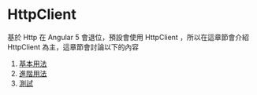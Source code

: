 # HttpClient

基於 Http 在 Angular 5 會退位，預設會使用 HttpClient ，所以在這章節會介紹 HttpClient 為主，這章節會討論以下的內容

1. [基本用法](httpclient-basic.md)
2. [進階用法](httpclient-advance.md)
3. [測試](httpclient-test.md)


